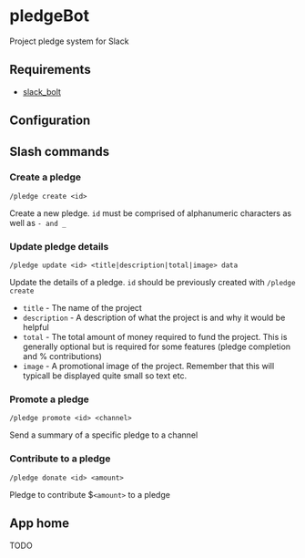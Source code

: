# pledgeBot

Project pledge system for Slack

## Requirements

* [slack_bolt](https://pypi.org/project/slack-bolt/)

## Configuration

## Slash commands

### Create a pledge

`/pledge create <id>`

Create a new pledge. `id` must be comprised of alphanumeric characters as well as `- and _`

### Update pledge details

`/pledge update <id> <title|description|total|image> data`

Update the details of a pledge. `id` should be previously created with `/pledge create`

* `title` - The name of the project
* `description` - A description of what the project is and why it would be helpful
* `total` - The total amount of money required to fund the project. This is generally optional but is required for some features (pledge completion and % contributions)
* `image` - A promotional image of the project. Remember that this will typicall be displayed quite small so text etc.

### Promote a pledge

`/pledge promote <id> <channel>`

Send a summary of a specific pledge to a channel

### Contribute to a pledge

`/pledge donate <id> <amount>`

Pledge to contribute $`<amount>` to a pledge

## App home

TODO
